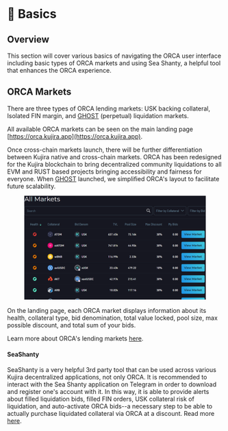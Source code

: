# 🔢 Basics

## Overview

This section will cover various basics of navigating the ORCA user interface including basic types of ORCA markets and using Sea Shanty, a helpful tool that enhances the ORCA experience.

## ORCA Markets

There are three types of ORCA lending markets: USK backing collateral, Isolated FIN margin, and [GHOST](../../ghost-money-market/) (perpetual) liquidation markets.

All available ORCA markets can be seen on the main landing page [https://orca.kujira.app](https://orca.kujira.app).

Once cross-chain markets launch, there will be further differentiation between Kujira native and cross-chain markets. ORCA has been redesigned for the Kujira blockchain to bring decentralized community liquidations to all EVM and RUST based projects bringing accessibility and fairness for everyone. When [GHOST](../../ghost-money-market/) launched, we simplified ORCA's layout to facilitate future scalability.

<figure><img src="../../../.gitbook/assets/ORCAscreenie2.png" alt=""><figcaption></figcaption></figure>

On the landing page, each ORCA market displays information about its health, collateral type, bid denomination, total value locked, pool size, max possible discount, and total sum of your bids.

Learn more about ORCA's lending markets [here](lending-markets/).

#### SeaShanty

SeaShanty is a very helpful 3rd party tool that can be used across various Kujira decentralized applications, not only ORCA. It is recommended to interact with the Sea Shanty application on Telegram in order to download and register one's account with it. In this way, it is able to provide alerts about filled liquidation bids, filled FIN orders, USK collateral risk of liquidation, and auto-activate ORCA bids--a necessary step to be able to actually purchase liquidated collateral via ORCA at a discount. Read more [here](../../../governance/capybara-labs.md).


